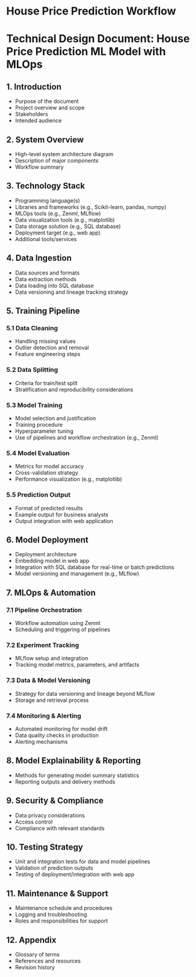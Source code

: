 # House Price Prediction Workflow

# Technical Design Document: House Price Prediction ML Model with MLOps
## 1. Introduction
- Purpose of the document
- Project overview and scope
- Stakeholders
- Intended audience
## 2. System Overview
- High-level system architecture diagram
- Description of major components
- Workflow summary
## 3. Technology Stack
- Programming language(s)
- Libraries and frameworks (e.g., Scikit-learn, pandas, numpy)
- MLOps tools (e.g., Zenml, MLflow)
- Data visualization tools (e.g., matplotlib)
- Data storage solution (e.g., SQL database)
- Deployment target (e.g., web app)
- Additional tools/services
## 4. Data Ingestion
- Data sources and formats
- Data extraction methods
- Data loading into SQL database
- Data versioning and lineage tracking strategy
## 5. Training Pipeline
### 5.1 Data Cleaning
- Handling missing values
- Outlier detection and removal
- Feature engineering steps
### 5.2 Data Splitting
- Criteria for train/test split
- Stratification and reproducibility considerations
### 5.3 Model Training
- Model selection and justification
- Training procedure
- Hyperparameter tuning
- Use of pipelines and workflow orchestration (e.g., Zenml)
### 5.4 Model Evaluation
- Metrics for model accuracy
- Cross-validation strategy
- Performance visualization (e.g., matplotlib)
### 5.5 Prediction Output
- Format of predicted results
- Example output for business analysts
- Output integration with web application
## 6. Model Deployment
- Deployment architecture
- Embedding model in web app
- Integration with SQL database for real-time or batch predictions
- Model versioning and management (e.g., MLflow)
## 7. MLOps & Automation
### 7.1 Pipeline Orchestration
- Workflow automation using Zenml
- Scheduling and triggering of pipelines
### 7.2 Experiment Tracking
- MLflow setup and integration
- Tracking model metrics, parameters, and artifacts
### 7.3 Data & Model Versioning
- Strategy for data versioning and lineage beyond MLflow
- Storage and retrieval process
### 7.4 Monitoring & Alerting
- Automated monitoring for model drift
- Data quality checks in production
- Alerting mechanisms
## 8. Model Explainability & Reporting
- Methods for generating model summary statistics
- Reporting outputs and delivery methods
## 9. Security & Compliance
- Data privacy considerations
- Access control
- Compliance with relevant standards
## 10. Testing Strategy
- Unit and integration tests for data and model pipelines
- Validation of prediction outputs
- Testing of deployment/integration with web app
## 11. Maintenance & Support
- Maintenance schedule and procedures
- Logging and troubleshooting
- Roles and responsibilities for support
## 12. Appendix
- Glossary of terms
- References and resources
- Revision history


